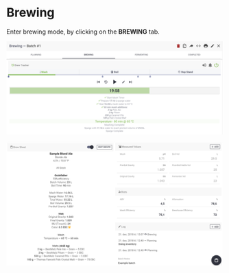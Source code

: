 # Brewing

Enter brewing mode, by clicking on the **BREWING** tab.

![Brew Tracker \(Optional\) for tracking and timing your brew-day!](../.gitbook/assets/image%20%2890%29.png)

![Brew-sheet and input fields for all your measured values, with estimated values and stats](../.gitbook/assets/image%20%2852%29.png)

